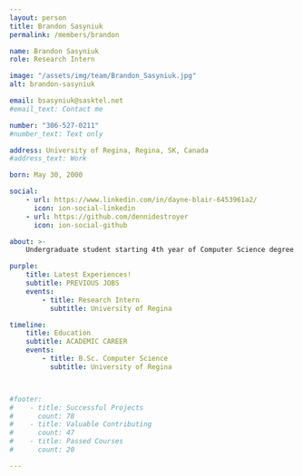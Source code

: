 ```yaml
---
layout: person
title: Brandon Sasyniuk
permalink: /members/brandon

name: Brandon Sasyniuk
role: Research Intern

image: "/assets/img/team/Brandon_Sasyniuk.jpg"
alt: brandon-sasyniuk

email: bsasyniuk@sasktel.net 
#email_text: Contact me

number: "306-527-0211"
#number_text: Text only

address: University of Regina, Regina, SK, Canada
#address_text: Work

born: May 30, 2000

social:
    - url: https://www.linkedin.com/in/dayne-blair-6453961a2/
      icon: ion-social-linkedin
    - url: https://github.com/dennidestroyer
      icon: ion-social-github

about: >-
    Undergraduate student starting 4th year of Computer Science degree at the University of Regina.

purple:
    title: Latest Experiences!
    subtitle: PREVIOUS JOBS
    events:
        - title: Research Intern
          subtitle: University of Regina

timeline:
    title: Education
    subtitle: ACADEMIC CAREER
    events:
        - title: B.Sc. Computer Science
          subtitle: University of Regina



#footer:
#    - title: Successful Projects
#      count: 78
#    - title: Valuable Contributing
#      count: 47
#    - title: Passed Courses
#      count: 20

---
```

